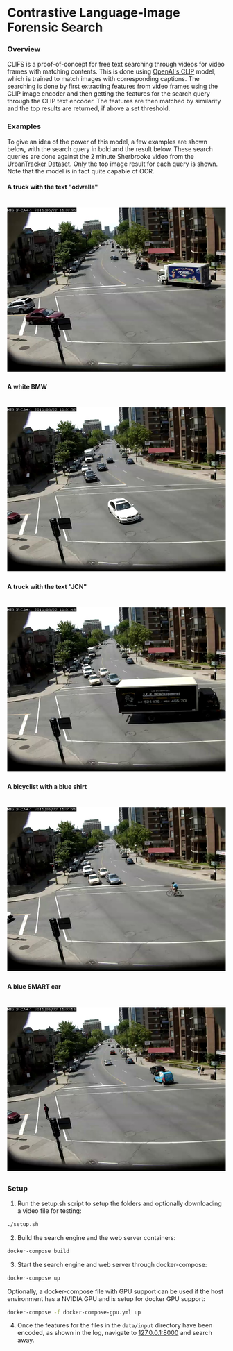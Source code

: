 # Contrastive Language-Image Forensic Search


### Overview

CLIFS is a proof-of-concept for free text searching through videos for video frames with matching contents.
This is done using [OpenAI's CLIP](https://openai.com/blog/clip/) model, which is trained to match images with corresponding captions.
The searching is done by first extracting features from video frames using the CLIP image encoder and then
getting the features for the search query through the CLIP text encoder. The features are then matched by similarity
and the top results are returned, if above a set threshold.


### Examples
To give an idea of the power of this model, a few examples are shown below, with the search query in bold and the result below.
These search queries are done against the 2 minute Sherbrooke video from the [UrbanTracker Dataset](https://www.jpjodoin.com/urbantracker/dataset.html).
Only the top image result for each query is shown. Note that the model is in fact quite capable of OCR.

#### A truck with the text "odwalla"
![alt text](media/odwalla.jpg)
======

#### A white BMW
![alt text](media/bmw.jpg)
======


#### A truck with the text "JCN"
![alt text](media/jcn.jpg)
======

#### A bicyclist with a blue shirt
![alt text](media/bicyclist.jpg)
======

#### A blue SMART car
![alt text](media/smart.jpg)
======

### Setup
1. Run the setup.sh script to setup the folders and optionally downloading a video file for testing:
```sh
./setup.sh
```

2. Build the search engine and the web server containers:
```sh
docker-compose build
```

3. Start the search engine and web server through docker-compose:
```sh
docker-compose up
```

Optionally, a docker-compose file with GPU support can be used if the host environment has a NVIDIA GPU and is setup for docker GPU support:

```sh
docker-compose -f docker-compose-gpu.yml up
```
 

4. Once the features for the files in the `data/input` directory have been encoded, as shown in the log, navigate to [127.0.0.1:8000](http://127.0.0.1:8000) and search away.



